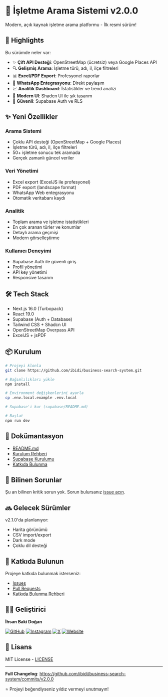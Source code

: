 # 🎉 İşletme Arama Sistemi v2.0.0

Modern, açık kaynak işletme arama platformu - İlk resmi sürüm!

## 🚀 Highlights

Bu sürümde neler var:

- ✨ **Çift API Desteği**: OpenStreetMap (ücretsiz) veya Google Places API
- 🔍 **Gelişmiş Arama**: İşletme türü, adı, il, ilçe filtreleri
- 📊 **Excel/PDF Export**: Profesyonel raporlar
- 💬 **WhatsApp Entegrasyonu**: Direkt paylaşım
- 📈 **Analitik Dashboard**: İstatistikler ve trend analizi
- 🎨 **Modern UI**: Shadcn UI ile şık tasarım
- 🔐 **Güvenli**: Supabase Auth ve RLS

## ✨ Yeni Özellikler

### Arama Sistemi
- Çoklu API desteği (OpenStreetMap + Google Places)
- İşletme türü, adı, il, ilçe filtreleri
- 50+ işletme sonucu tek aramada
- Gerçek zamanlı güncel veriler

### Veri Yönetimi
- Excel export (ExcelJS ile profesyonel)
- PDF export (landscape format)
- WhatsApp Web entegrasyonu
- Otomatik veritabanı kaydı

### Analitik
- Toplam arama ve işletme istatistikleri
- En çok aranan türler ve konumlar
- Detaylı arama geçmişi
- Modern görselleştirme

### Kullanıcı Deneyimi
- Supabase Auth ile güvenli giriş
- Profil yönetimi
- API key yönetimi
- Responsive tasarım

## 🛠️ Tech Stack

- Next.js 16.0 (Turbopack)
- React 19.0
- Supabase (Auth + Database)
- Tailwind CSS + Shadcn UI
- OpenStreetMap Overpass API
- ExcelJS + jsPDF

## 📦 Kurulum

```bash
# Projeyi klonla
git clone https://github.com/ibidi/business-search-system.git

# Bağımlılıkları yükle
npm install

# Environment değişkenlerini ayarla
cp .env.local.example .env.local

# Supabase'i kur (supabase/README.md)

# Başlat
npm run dev
```

## 📝 Dokümantasyon

- [README.md](https://github.com/ibidi/business-search-system#readme)
- [Kurulum Rehberi](https://github.com/ibidi/business-search-system#-kurulum)
- [Supabase Kurulumu](https://github.com/ibidi/business-search-system/tree/main/supabase)
- [Katkıda Bulunma](https://github.com/ibidi/business-search-system/blob/main/CONTRIBUTING.md)

## 🐛 Bilinen Sorunlar

Şu an bilinen kritik sorun yok. Sorun bulursanız [issue açın](https://github.com/ibidi/business-search-system/issues).

## 🔜 Gelecek Sürümler

v2.1.0'da planlanıyor:
- Harita görünümü
- CSV import/export
- Dark mode
- Çoklu dil desteği

## 🤝 Katkıda Bulunun

Projeye katkıda bulunmak isterseniz:
- [Issues](https://github.com/ibidi/business-search-system/issues)
- [Pull Requests](https://github.com/ibidi/business-search-system/pulls)
- [Katkıda Bulunma Rehberi](https://github.com/ibidi/business-search-system/blob/main/CONTRIBUTING.md)

## 👨‍💻 Geliştirici

**İhsan Baki Doğan**

[![GitHub](https://img.shields.io/badge/GitHub-ibidi-black?style=flat-square&logo=github)](https://github.com/ibidi)
[![Instagram](https://img.shields.io/badge/Instagram-ihsanbakidogan-E4405F?style=flat-square&logo=instagram&logoColor=white)](https://instagram.com/ihsanbakidogan)
[![X](https://img.shields.io/badge/X-ibidicode-000000?style=flat-square&logo=x&logoColor=white)](https://x.com/ibidicode)
[![Website](https://img.shields.io/badge/Website-ihsanbakidogan.com-blue?style=flat-square&logo=google-chrome&logoColor=white)](https://ihsanbakidogan.com)

## 📄 Lisans

MIT License - [LICENSE](https://github.com/ibidi/business-search-system/blob/main/LICENSE)

---

**Full Changelog**: https://github.com/ibidi/business-search-system/commits/v2.0.0

⭐ Projeyi beğendiyseniz yıldız vermeyi unutmayın!
